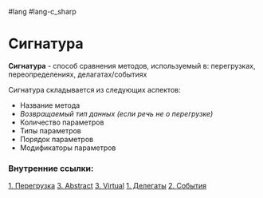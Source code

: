 #lang #lang-c_sharp  

# Сигнатура

**Сигнатура** - способ сравнения методов, используемый в: перегрузках, переопределениях, делагатах/событиях

Сигнатура складывается из следующих аспектов:

- Название метода
- *Возвращаемый тип данных (если речь не о перегрузке)*
- Количество параметров
- Типы параметров
- Порядок параметров
- Модификаторы параметров

### Внутренние ссылки:
[1. Перегрузка](1.%20Languages/C-sharp/0.%20Введение/2.%20Классовые%20механизмы/Перегрузки/1.%20Перегрузка.md)
[3. Abstract](1.%20Languages/C-sharp/0.%20Введение/2.%20Классовые%20механизмы/3.%20Abstract.md)
[3. Virtual](1.%20Languages/C-sharp/0.%20Введение/2.%20Классовые%20механизмы/3.%20Virtual.md)
[1. Делегаты](1.%20Languages/C-sharp/0.%20Введение/3.%20Делегаты/1.%20Делегаты.md)
[2. События](1.%20Languages/C-sharp/0.%20Введение/3.%20Делегаты/2.%20События.md)

